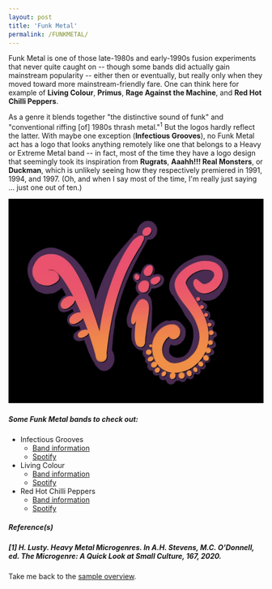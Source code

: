 ```yaml
---
layout: post
title: 'Funk Metal'
permalink: /FUNKMETAL/
---
```

Funk Metal is one of those late-1980s and early-1990s fusion experiments that never quite caught on -- though some bands did actually gain mainstream popularity -- either then or eventually, but really only when they moved toward more mainstream-friendly fare. One can think here for example of **Living Colour**, **Primus**, **Rage Against the Machine**, and **Red Hot Chilli Peppers**. 

As a genre it blends together "the distinctive sound of funk" and "conventional riffing [of] 1980s thrash metal."<sup>1</sup> But the logos hardly reflect the latter. With maybe one exception (**Infectious Grooves**), no Funk Metal act has a logo that looks anything remotely like one that belongs to a Heavy or Extreme Metal band -- in fact, most of the time they have a logo design that seemingly took its inspiration from **Rugrats**, **Aaahh!!! Real Monsters**, or **Duckman**, which is unlikely seeing how they respectively premiered in 1991, 1994, and 1997. (Oh, and when I say most of the time, I'm really just saying ... just one out of ten.)

![Avant-Garde Metal](..\assets\img\projects\proj-8\funk.jpg)

##### Some Funk Metal bands to check out:

<ul>
<li>Infectious Grooves
<ul>
<li><a href="https://www.metal-archives.com/bands/Infectious_Grooves/3540307320" target="_blank" rel="noopener"><span>Band information</span></a></li>
<li><a href="https://open.spotify.com/track/7je6HRz7AoYt0HoW0gEUdP?si=65529ffa1f2549af" target="_blank" rel="noopener"><span>Spotify</span></a></li>
</ul>
</li>
<li>Living Colour
<ul>
<li><a href="https://en.wikipedia.org/wiki/Living_Colour" target="_blank" rel="noopener"><span>Band information</span></a></li>
<li><a href="https://open.spotify.com/track/7FqUgj7OEDEfAViG05wdMl?si=2396e4b64f61434c" target="_blank" rel="noopener"><span>Spotify</span></a></li>
</ul>
</li>
<li>Red Hot Chilli Peppers
<ul>
<li><a href="https://en.wikipedia.org/wiki/Red_Hot_Chili_Peppers" target="_blank" rel="noopener"><span>Band information</span></a></li>
<li><a href="https://open.spotify.com/track/0uppYCG86ajpV2hSR3dJJ0?si=3e56cfc19cf84ff0" target="_blank" rel="noopener"><span>Spotify</span></a></li>
</ul>
</li>
</ul>

<!--
##### Related (sub)genre(s):
[<img src="..\assets\img\projects\proj-9\progressive.jpg" alt="Progressive Metal" width=200 >](/PROGRESSIVEMETAL/)
-->

##### Reference(s)
##### [1] H. Lusty. Heavy Metal Microgenres. In A.H. Stevens, M.C. O'Donnell, ed. The Microgenre: A Quick Look at Small Culture, 167, 2020.

Take me back to the [sample overview](../projects/proj-8).

